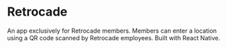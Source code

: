 # Retrocade
An app exclusively for Retrocade members. Members can enter a location using a QR code scanned by Retrocade employees. Built with React Native.

